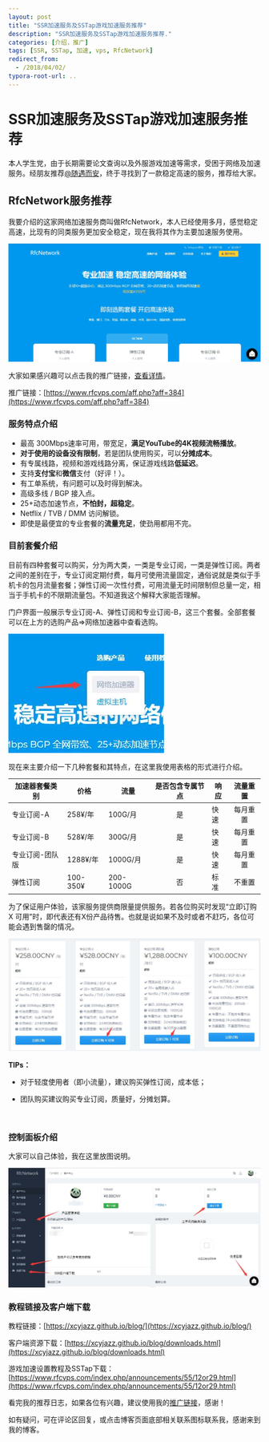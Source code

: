 ```yaml
---
layout: post
title: "SSR加速服务及SSTap游戏加速服务推荐"
description: "SSR加速服务及SSTap游戏加速服务推荐."
categories: [介绍，推广]
tags: [SSR, SSTap, 加速, vps, RfcNetwork]
redirect_from:
  - /2018/04/02/
typora-root-url: ..
---
```


# SSR加速服务及SSTap游戏加速服务推荐

本人学生党，由于长期需要论文查询以及外服游戏加速等需求，受困于网络及加速服务。经朋友推荐[@随遇而安](https://www.iszy.me)，终于寻找到了一款稳定高速的服务，推荐给大家。

## RfcNetwork服务推荐

我要介绍的这家网络加速服务商叫做RfcNetwork，本人已经使用多月，感觉稳定高速，比现有的同类服务更加安全稳定，现在我将其作为主要加速服务使用。

![home介绍](/assets/images/posts/20180402/home介绍.jpg)

大家如果感兴趣可以点击我的推广链接，[查看详情](https://www.rfcvps.com/aff.php?aff=384)。

推广链接：[https://www.rfcvps.com/aff.php?aff=384](https://www.rfcvps.com/aff.php?aff=384)



### 服务特点介绍

- 最高 300Mbps速率可用，带宽足，**满足YouTube的4K视频流畅播放**。
- **对于使用的设备没有限制**，若是团队使用购买，可以**分摊成本**。
- 有专属线路，视频和游戏线路分离，保证游戏线路**低延迟**。
- 支持**支付宝**和**微信**支付（好评！）。
- 有工单系统，有问题可以及时得到解决。
- 高级多线 / BGP 接入点。
- 25+动态加速节点，**不怕封，超稳定**。
- Netflix / TVB / DMM 访问解锁。
- 即使是最便宜的专业套餐的**流量充足**，使劲用都用不完。



### 目前套餐介绍

目前有四种套餐可以购买，分为两大类，一类是专业订阅，一类是弹性订阅。两者之间的差别在于，专业订阅定期付费，每月可使用流量固定，通俗说就是类似于手机卡的包月流量套餐；弹性订阅一次性付费，可用流量无时间限制但总量一定，相当于手机卡的不限期流量包。不知道我这个解释大家能否理解。

门户界面一般展示专业订阅-A、弹性订阅和专业订阅-B，这三个套餐。全部套餐可以在上方的选购产品=>网络加速器中查看选购。

![餐指](/assets/images/posts/20180402/套餐指向.jpg)

现在来主要介绍一下几种套餐和其特点，在这里我使用表格的形式进行介绍。

| 加速器套餐类别  | 价格     | 流量      | 是否包含专属节点 | 响应 | 流量重置 |
| --------------- | -------- | --------- | :--------------: | ---- | :------: |
| 专业订阅-A      | 258¥/年  | 100G/月   |        是        | 快速 | 每月重置 |
| 专业订阅-B      | 528¥/年  | 300G/月   |        是        | 快速 | 每月重置 |
| 专业订阅-团队版 | 1288¥/年 | 1000G/月  |        是        | 快速 | 每月重置 |
| 弹性订阅        | 100-350¥ | 200-1000G |        否        | 标准 |  不重置  |

为了保证用户体验，该家服务提供商限量提供服务。若各位购买时发现“立即订购 X 可用”时，即代表还有X份产品待售。也就是说如果不及时或者不赶巧，各位可能会遇到售罄的情况。

![量供](/assets/images/posts/20180402/限量供应.jpg)

**TIPs：**

- 对于轻度使用者（即小流量），建议购买弹性订阅，成本低；

- 团队购买建议购买专业订阅，质量好，分摊划算。

  ​

### 控制面板介绍

大家可以自己体验，我在这里放图说明。

![面介](/assets/images/posts/20180402/界面介绍.jpg)



### 教程链接及客户端下载

教程链接：[https://xcyjazz.github.io/blog/](https://xcyjazz.github.io/blog/)

客户端资源下载：[https://xcyjazz.github.io/blog/downloads.html](https://xcyjazz.github.io/blog/downloads.html)

游戏加速设置教程及SSTap下载：[https://www.rfcvps.com/index.php/announcements/55/12or29.html](https://www.rfcvps.com/index.php/announcements/55/12or29.html)



看完我的推荐日志，如果各位有兴趣，建议使用我的[推广链接](https://www.rfcvps.com/aff.php?aff=384)，感谢！

如有疑问，可在评论区回复，或点击博客页面底部相关联系图标联系我，感谢来到我的博客。